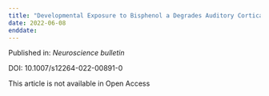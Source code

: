 ```yaml
---
title: "Developmental Exposure to Bisphenol a Degrades Auditory Cortical Processing in Rats."
date: 2022-06-08
enddate:
---
```


Published in: *Neuroscience bulletin*

DOI: 10.1007/s12264-022-00891-0

This article is not available in Open Access


